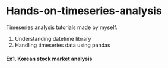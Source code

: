 # Hands-on-timeseries-analysis

Timeseries analysis tutorials made by myself.

1. Understanding datetime library
2. Handling timeseries data using pandas

#### Ex1. Korean stock market analysis
#### 
